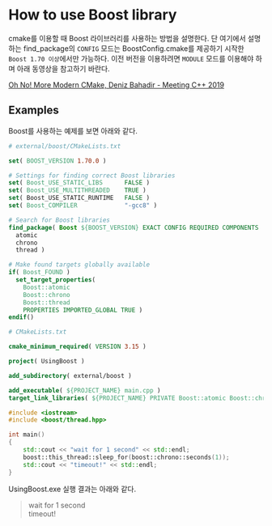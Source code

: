# How to use Boost library

cmake를 이용할 때 Boost 라이브러리를 사용하는 방법을 설명한다. 단 여기에서 설명하는 find_package의 `CONFIG` 모드는 BoostConfig.cmake를 제공하기 시작한 `Boost 1.70 이상`에서만 가능하다. 이전 버전을 이용하려면 `MODULE` 모드를 이용해야 하며 아래 동영상을 참고하기 바란다.

[Oh No! More Modern CMake, Deniz Bahadir - Meeting C++ 2019](https://youtu.be/y9kSr5enrSk)


## Examples

Boost를 사용하는 예제를 보면 아래와 같다.

```cmake
# external/boost/CMakeLists.txt

set( BOOST_VERSION 1.70.0 )

# Settings for finding correct Boost libraries
set( Boost_USE_STATIC_LIBS      FALSE )
set( Boost_USE_MULTITHREADED    TRUE )
set( Boost_USE_STATIC_RUNTIME   FALSE )
set( Boost_COMPILER             "-gcc8" )

# Search for Boost libraries
find_package( Boost ${BOOST_VERSION} EXACT CONFIG REQUIRED COMPONENTS
  atomic
  chrono
  thread )

# Make found targets globally available
if( Boost_FOUND )
  set_target_properties(
    Boost::atomic
    Boost::chrono
	Boost::thread
    PROPERTIES IMPORTED_GLOBAL TRUE )
endif()
```

```cmake
# CMakeLists.txt

cmake_minimum_required( VERSION 3.15 )

project( UsingBoost )

add_subdirectory( external/boost )

add_executable( ${PROJECT_NAME} main.cpp )
target_link_libraries( ${PROJECT_NAME} PRIVATE Boost::atomic Boost::chrono Boost::thread )
```

```cpp
#include <iostream>
#include <boost/thread.hpp>

int main()
{
    std::cout << "wait for 1 second" << std::endl;
    boost::this_thread::sleep_for(boost::chrono::seconds(1));
    std::cout << "timeout!" << std::endl;
}
```

UsingBoost.exe 실행 결과는 아래와 같다.

> wait for 1 second  
> timeout!  
